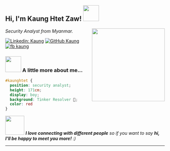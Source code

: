 <h2> Hi, I'm Kaung Htet Zaw! <img src="https://media.giphy.com/media/mGcNjsfWAjY5AEZNw6/giphy.gif" width="50"></h2>
<img align='right' src="https://media.giphy.com/media/WUlplcMpOCEmTGBtBW/giphy.gif" width="230">
<p><em>Security Analyst from Myanmar.</em></p>

[![Linkedin: Kaung](https://img.shields.io/badge/LinkedIn-0077B5?style=for-the-badge&logo=linkedin&logoColor=white)](https://www.linkedin.com/in/kaung-htet-zaw-4b8aa1184)
[![GitHub Kaung](https://img.shields.io/badge/GitHub-100000?style=for-the-badge&logo=github&logoColor=white)](https://github.com/kaung1337)
[![fb kaung](https://img.shields.io/badge/Facebook-1877F2?style=for-the-badge&logo=facebook&logoColor=white)](https://fb.com/mgjohntwo)


### <img src="https://media.giphy.com/media/VgCDAzcKvsR6OM0uWg/giphy.gif" width="50"> A little more about me...  

```css
#kaunghtet { 
  position: security analyst; 
  height: 171cm; 
  display: boy; 
  background: Tinker Resolver 🔨; 
  color: red 
}
```

<img src="https://media.giphy.com/media/LnQjpWaON8nhr21vNW/giphy.gif" width="60"> <em><b>I love connecting with different people</b> so if you want to say <b>hi, I'll be happy to meet you more!</b> :)</em>

---
